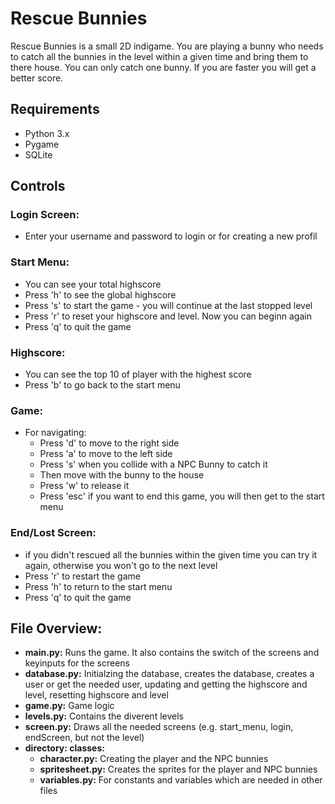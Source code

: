 # Rescue Bunnies
Rescue Bunnies is a small 2D indigame. You are playing a bunny who needs to catch all the bunnies in the level within a given time and bring them to there house.
You can only catch one bunny.
If you are faster you will get a better score. 

## Requirements
- Python 3.x
- Pygame
- SQLite

## Controls
### Login Screen:
  - Enter your username and password to login or for creating a new profil

### Start Menu:
  - You can see your total highscore
  - Press 'h' to see the global highscore
  - Press 's' to start the game - you will continue at the last stopped level
  - Press 'r' to reset your highscore and level. Now you can beginn again
  - Press 'q' to quit the game

### Highscore:
  - You can see the top 10 of player with the highest score
  - Press 'b' to go back to the start menu

### Game:
  - For navigating:
    - Press 'd' to move to the right side
    - Press 'a' to move to the left side
    - Press 's' when you collide with a NPC Bunny to catch it
    - Then move with the bunny to the house
    - Press 'w' to release it
    - Press 'esc' if you want to end this game, you will then get to the start menu

### End/Lost Screen:
  - if you didn't rescued all the bunnies within the given time you can try it again, otherwise you won't go to the next level
  - Press 'r' to restart the game
  - Press 'h' to return to the start menu
  - Press 'q' to quit the game

## File Overview:
  - **main.py:** Runs the game. It also contains the switch of the screens and keyinputs for the screens 
  - **database.py:** Initialzing the database, creates the database, creates a user or get the needed user, updating and getting the highscore and level, resetting highscore and level
  - **game.py:** Game logic
  - **levels.py:** Contains the diverent levels 
  - **screen.py:** Draws all the needed screens (e.g. start_menu, login, endScreen, but not the level)
  - **directory: classes:**
      - **character.py:** Creating the player and the NPC bunnies
      - **spritesheet.py:** Creates the sprites for the player and NPC bunnies
      - **variables.py:** For constants and variables which are needed in other files
